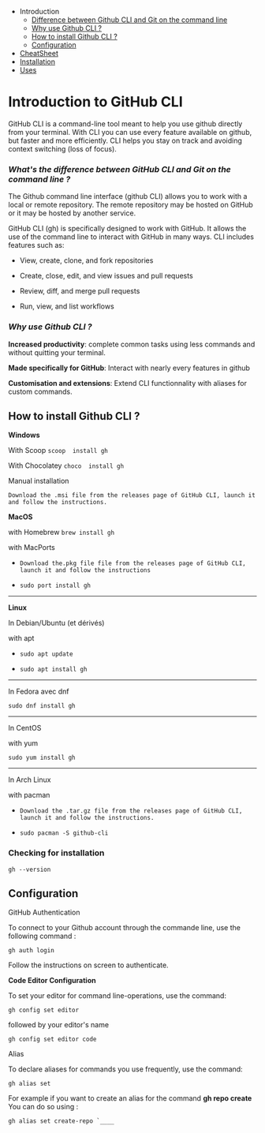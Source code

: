 - Introduction
   - [Difference between Github CLI and Git on the command line](#diff)
   - [Why use Github CLI ?](#why)
   - [How to install Github CLI ?](#how)
   - [Configuration](#conf)
- [CheatSheet](./README.md)
- [Installation](./installCLI.md)
- [Uses](./Use.md)

# Introduction to GitHub CLI

GitHub CLI is a command-line tool meant to help you use github directly from your terminal. With CLI you can use every feature available on github, but faster and more efficiently. CLI helps you stay on track and avoiding context switching (loss of focus).


### <a id=diff></a>*What's the difference between GitHub CLI and Git on the command line ?*

The Github command line interface (github CLI) allows you to work with a local or remote repository. The remote repository may be hosted on GitHub or it may be hosted by another service.

GitHub CLI (gh) is specifically designed to work with GitHub. It allows the use of the command line to interact with GitHub in many ways. CLI includes features such as:

- View, create, clone, and fork repositories

- Create, close, edit, and view issues and pull requests

- Review, diff, and merge pull requests

- Run, view, and list workflows
    
### <a id=why></a>*Why use Github CLI ?*

   **Increased productivity**: complete common tasks using less commands and without quitting your terminal.

   **Made specifically for GitHub**: Interact with nearly every features in github

**Customisation and extensions**: Extend CLI functionnality with aliases for custom commands.

## <a id=how></a>How to install Github CLI ?

**Windows**

With Scoop ```scoop  install gh```

With Chocolatey ```choco  install gh```

Manual installation

```Download the .msi file from the releases page of GitHub CLI, launch it and follow the instructions.```

**MacOS**

with Homebrew ```brew install gh```

with MacPorts

- ```Download the.pkg file file from the releases page of GitHub CLI, launch it and follow the instructions```

- ```sudo port install gh```

---
**Linux**

In Debian/Ubuntu (et dérivés)

with apt 
- ```sudo apt update```

- ```sudo apt install gh```

---
In Fedora avec dnf 
    
```sudo dnf install gh```

---
In CentOS 

with yum 

```sudo yum install gh```

---
In Arch Linux 

with pacman

- ```Download the .tar.gz file from the releases page of GitHub CLI, launch it and follow the instructions.```

- ```sudo pacman -S github-cli```

### Checking for installation

```gh --version```    


## <a id=conf></a>Configuration
GitHub Authentication

To connect to your Github account through the commande line, use the following command :

```gh auth login```

Follow the instructions on screen to authenticate.

**Code Editor Configuration**

 To set your editor for command line-operations, use the command:

```gh config set editor``` 

followed by your editor's name

```gh config set editor code```

Alias

To declare aliases for commands you use frequently, use the command:

```gh alias set```

For example if you want to create an alias for the command **gh repo create**
You can do so using :

```gh alias set create-repo `____```